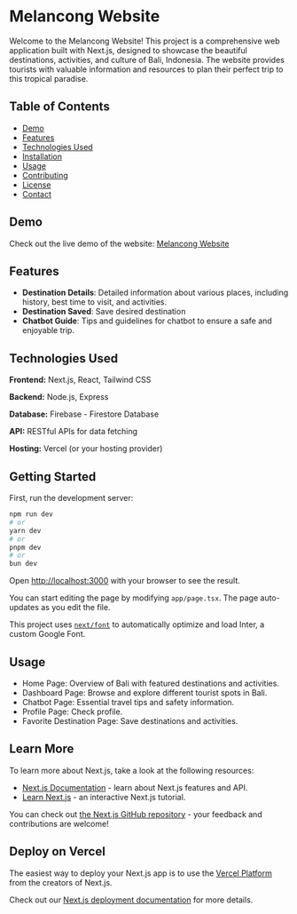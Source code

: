 <!-- This is a [Next.js](https://nextjs.org/) project bootstrapped with
[`create-next-app`](https://github.com/vercel/next.js/tree/canary/packages/create-next-app). -->

# Melancong Website

Welcome to the Melancong Website! This project is a comprehensive web
application built with Next.js, designed to showcase the beautiful destinations,
activities, and culture of Bali, Indonesia. The website provides tourists with
valuable information and resources to plan their perfect trip to this tropical
paradise.

## Table of Contents

- [Demo](#demo)
- [Features](#features)
- [Technologies Used](#technologies-used)
- [Installation](#installation)
- [Usage](#usage)
- [Contributing](#contributing)
- [License](#license)
- [Contact](#contact)

## Demo

Check out the live demo of the website:
<a href="https://melancong-fe.vercel.app/" class="text-blue-500 hover:text-blue-700">Melancong
Website</a>

## Features

<ul class="list-disc pl-5 space-y-2">
  <li><strong>Destination Details</strong>: Detailed information about various places, including history, best time to visit, and activities.</li>
  <li><strong>Destination Saved</strong>: Save desired destination</li>
  <li><strong>Chatbot Guide</strong>: Tips and guidelines for chatbot to ensure a safe and enjoyable trip.</li>
</ul>

## Technologies Used

<div class="space-y-2">
  <p><strong>Frontend:</strong> Next.js, React, Tailwind CSS</p>
  <p><strong>Backend:</strong> Node.js, Express</p>
  <p><strong>Database:</strong> Firebase - Firestore Database</p>
  <p><strong>API:</strong> RESTful APIs for data fetching</p>
  <p><strong>Hosting:</strong> Vercel (or your hosting provider)</p>
</div>

## Getting Started

First, run the development server:

```bash
npm run dev
# or
yarn dev
# or
pnpm dev
# or
bun dev
```

Open [http://localhost:3000](http://localhost:3000) with your browser to see the
result.

You can start editing the page by modifying `app/page.tsx`. The page
auto-updates as you edit the file.

This project uses
[`next/font`](https://nextjs.org/docs/basic-features/font-optimization) to
automatically optimize and load Inter, a custom Google Font.

## Usage

<ul>
<li>Home Page: Overview of Bali with featured destinations and activities.</li>
<li>Dashboard Page: Browse and explore different tourist spots in Bali.</li>
<li>Chatbot Page: Essential travel tips and safety information.</li>
<li>Profile Page: Check profile.</li>
<li>Favorite Destination Page: Save destinations and activities.</li>
</ul>

## Learn More

To learn more about Next.js, take a look at the following resources:

- [Next.js Documentation](https://nextjs.org/docs) - learn about Next.js
  features and API.
- [Learn Next.js](https://nextjs.org/learn) - an interactive Next.js tutorial.

You can check out
[the Next.js GitHub repository](https://github.com/vercel/next.js/) - your
feedback and contributions are welcome!

## Deploy on Vercel

The easiest way to deploy your Next.js app is to use the
[Vercel Platform](https://vercel.com/new?utm_medium=default-template&filter=next.js&utm_source=create-next-app&utm_campaign=create-next-app-readme)
from the creators of Next.js.

Check out our
[Next.js deployment documentation](https://nextjs.org/docs/deployment) for more
details.
